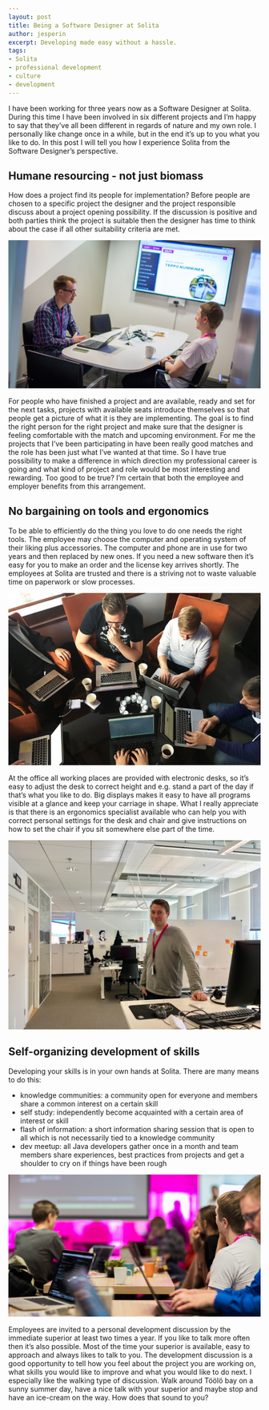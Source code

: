 ```yaml
---
layout: post
title: Being a Software Designer at Solita
author: jesperin
excerpt: Developing made easy without a hassle.
tags: 
- Solita
- professional development
- culture
- development
---
```

I have been working for three years now as a Software Designer at Solita. During this time I have been involved in six different projects and I’m happy to say that they’ve all been different in regards of nature and my own role. I personally like change once in a while, but in the end it’s up to you what you like to do. In this post I will tell you how I experience Solita from the Software Designer’s perspective.

## Humane resourcing - not just biomass

How does a project find its people for implementation? Before people are chosen to a specific project the designer and the project responsible discuss about a project opening possibility. If the discussion is positive and both parties think the project is suitable then the designer has time to think about the case if all other suitability criteria are met.

![Communication](/img/being-a-software-designer-at-solita/haastattelu.jpg)

For people who have finished a project and are available, ready and set for the next tasks, projects with available seats introduce themselves so that people get a picture of what it is they are implementing. The goal is to find the right person for the right project and make sure that the designer is feeling comfortable with the match and upcoming environment. For me the projects that I’ve been participating in have been really good matches and the role has been just what I’ve wanted at that time. So I have true possibility to make a difference in which direction my professional career is going and what kind of project and role would be most interesting and rewarding. Too good to be true? I’m certain that both the employee and employer benefits from this arrangement.

## No bargaining on tools and ergonomics

To be able to efficiently do the thing you love to do one needs the right tools. The employee may choose the computer and operating system of their liking plus accessories. The computer and phone are in use for two years and then replaced by new ones. If you need a new software then it’s easy for you to make an order and the license key arrives shortly. The employees at Solita are trusted and there is a striving not to waste valuable time on paperwork or slow processes.

![Devcircle](/img/being-a-software-designer-at-solita/sappee.jpg)

At the office all working places are provided with electronic desks, so it’s easy to adjust the desk to correct height and e.g. stand a part of the day if that’s what you like to do. Big displays makes it easy to have all programs visible at a glance and keep your carriage in shape. What I really appreciate is that there is an ergonomics specialist available who can help you with correct personal settings for the desk and chair and give instructions on how to set the chair if you sit somewhere else part of the time.

![Ergonomics](/img/being-a-software-designer-at-solita/jeppe.jpeg)

## Self-organizing development of skills

Developing your skills is in your own hands at Solita. There are many means to do this:

* knowledge communities: a community open for everyone and members share a common interest on a certain skill
* self study: independently become acquainted with a certain area of interest or skill
* flash of information: a short information sharing session that is open to all which is not necessarily tied to a knowledge community
* dev meetup: all Java developers gather once in a month and team members share experiences, best practices from projects and get a shoulder to cry on if things have been rough

![Knowledge](/img/being-a-software-designer-at-solita/toimistolla.jpg)

Employees are invited to a personal development discussion by the immediate superior at least two times a year. If you like to talk more often then it’s also possible. Most of the time your superior is available, easy to approach and always likes to talk to you. The development discussion is a good opportunity to tell how you feel about the project you are working on, what skills you would like to improve and what you would like to do next. I especially like the walking type of discussion. Walk around Töölö bay on a sunny summer day, have a nice talk with your superior and maybe stop and have an ice-cream on the way. How does that sound to you?

